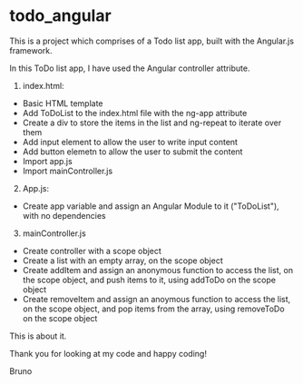 # todo_angular
This is a project which comprises of a Todo list app, built with the Angular.js framework.

In this ToDo list app, I have used the Angular controller attribute.

1. index.html: 

- Basic HTML template
- Add ToDoList to the index.html file with the ng-app attribute
- Create a div to store the items in the list and ng-repeat to iterate over them
- Add input element to allow the user to write input content
- Add button elemetn to allow the user to submit the content
- Import app.js
- Import mainController.js

2. App.js:

- Create app variable and assign an Angular Module to it ("ToDoList"), with no dependencies

3. mainController.js

- Create controller with a scope object 
- Create a list with an empty array, on the scope object
- Create addItem and assign an anonymous function to access the list, on the scope object, and push items to it, using addToDo on the scope object
- Create removeItem and assign an anoymous function to access the list, on the scope object, and pop items from the array, using removeToDo on the scope object

This is about it.

Thank you for looking at my code and happy coding!

Bruno 
